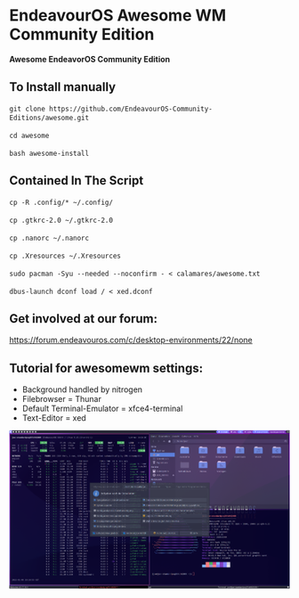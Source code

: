 # EndeavourOS Awesome WM Community Edition

**Awesome EndeavorOS Community Edition**


## To Install manually

    git clone https://github.com/EndeavourOS-Community-Editions/awesome.git

    cd awesome

    bash awesome-install
   
## Contained In The Script
    cp -R .config/* ~/.config/
        
    cp .gtkrc-2.0 ~/.gtkrc-2.0
    
    cp .nanorc ~/.nanorc
    
    cp .Xresources ~/.Xresources
  
    sudo pacman -Syu --needed --noconfirm - < calamares/awesome.txt
    
    dbus-launch dconf load / < xed.dconf
    
## Get involved at our forum:
https://forum.endeavouros.com/c/desktop-environments/22/none

## Tutorial for awesomewm settings:
- Background handled by nitrogen
- Filebrowser = Thunar
- Default Terminal-Emulator = xfce4-terminal
- Text-Editor = xed


![awesome](https://raw.githubusercontent.com/EndeavourOS-Community-Editions/awesome/master/awesome-screenshot.png)
